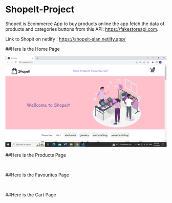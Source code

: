# ShopeIt-Project

Shopeit is Ecommerce App to buy products online
the app fetch the data of products and categories buttons from this API: https://fakestoreapi.com.

Link to Shopit on netlify : https://shopeit-alan.netlify.app/

##Here is the Home Page

<img src="https://github.com/Alan-Hussein/ShopeIt-Project/blob/master/shopeit/src/assets/imge1.png">

##Here is the Products Page

<img src="">

##Here is the Favourites Page

<img src="">

##Here is the Cart Page

<img src="">


